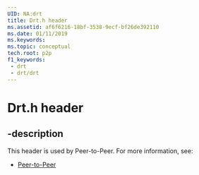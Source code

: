 ```yaml
---
UID: NA:drt
title: Drt.h header
ms.assetid: af6f6216-18bf-3538-9ecf-bf26de392110
ms.date: 01/11/2019
ms.keywords: 
ms.topic: conceptual
tech.root: p2p
f1_keywords:
 - drt
 - drt/drt
---
```


# Drt.h header


## -description

This header is used by Peer-to-Peer. For more information, see:

- [Peer-to-Peer](../_p2p/index.md)

